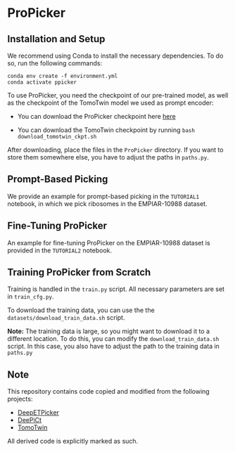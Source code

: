 # ProPicker

## Installation and Setup
We recommend using Conda to install the necessary dependencies. To do so, run the following commands:
```
conda env create -f environment.yml
conda activate ppicker
```

To use ProPicker, you need the checkpoint of our pre-trained model, as well as the checkpoint of the TomoTwin model we used as prompt encoder: 

- You can download the ProPicker checkpoint here [here](https://drive.google.com/file/d/1lFDIJdAc99QVfGDuhOu89vEXYlz-oHQh/view?usp=share_link)

- You can download the TomoTwin checkpoint by running `bash download_tomotwin_ckpt.sh`

After downloading, place the files in the `ProPicker` directory. If you want to store them somewhere else, you have to adjust the paths in `paths.py`.

## Prompt-Based Picking 
We provide an example for prompt-based picking in the `TUTORIAL1` notebook, in which we pick ribosomes in the EMPIAR-10988 dataset. 


## Fine-Tuning ProPicker
An example for fine-tuning ProPicker on the EMPIAR-10988 dataset is provided in the `TUTORIAL2` notebook.

## Training ProPicker from Scratch

Training is handled in the `train.py` script. All necessary parameters are set in `train_cfg.py`.

To download the training data, you can use the the `datasets/download_train_data.sh` script.

**Note:** The training data is large, so you might want to download it to a different location. To do this, you can modify the `download_train_data.sh` script. In this case, you also have to adjust the path to the training data in `paths.py`


## Note
This repository contains code copied and modified from the following projects:
- [DeepETPicker](https://github.com/cbmi-group/DeepETPicker)
- [DeePiCt](https://github.com/ZauggGroup/DeePiCt)
- [TomoTwin](https://github.com/MPI-Dortmund/tomotwin-cryoet)

All derived code is explicitly marked as such.